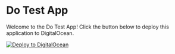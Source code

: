 # Do Test App

Welcome to the Do Test App! Click the button below to deploy this application to DigitalOcean.

[![Deploy to DigitalOcean](https://assets.digitalocean.com/buttons/deploy-to-do.svg)](https://cloud.digitalocean.com/apps/new?repo=https%3A%2F%2Fgithub.com%2FLumiwealth-Strategies%2Fdo_test&branch=main&spec=.do%2Fdeploy.template.yaml)
